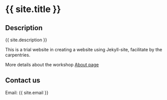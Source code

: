 # {{ site.title }}

## Description 

{{ site.description }}


This is a trial website in creating a website using Jekyll-site, facilitate by the carpentries. 

More details about the workshop [About page](about)


## Contact us 

Email: {{ site.email }}
